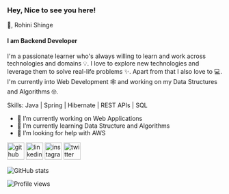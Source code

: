 ### Hey, Nice to see you here! 
👋, Rohini Shinge
#### I am Backend Developer 
I'm a passionate learner who's always willing to learn and work across technologies and domains 💡. I love to explore new technologies and leverage them to solve real-life problems ✨. Apart from that I also love to 💻. I'm currently into Web Development 🕸️ and working on my Data Structures and Algorithms 🤓.

Skills: Java | Spring | Hibernate | REST APIs | SQL 

- 🔭 I’m currently working on Web Applications 
- 🌱 I’m currently learning Data Structure and Algorithms 
- 🤔 I’m looking for help with AWS 


[<img src='https://cdn.jsdelivr.net/npm/simple-icons@3.0.1/icons/github.svg' alt='github' height='40'>](https://github.com/rohini-shinge)  [<img src='https://cdn.jsdelivr.net/npm/simple-icons@3.0.1/icons/linkedin.svg' alt='linkedin' height='40'>](https://www.linkedin.com/in/rohini-shinge/)  [<img src='https://cdn.jsdelivr.net/npm/simple-icons@3.0.1/icons/instagram.svg' alt='instagram' height='40'>](https://www.instagram.com/rohini_shinge/)  [<img src='https://cdn.jsdelivr.net/npm/simple-icons@3.0.1/icons/twitter.svg' alt='twitter' height='40'>](https://twitter.com/rohini_shinge)  

![GitHub stats](https://github-readme-stats.vercel.app/api?username=rohini-shinge&show_icons=true&count_private=true)  

![Profile views](https://gpvc.arturio.dev/rohini-shinge)  
